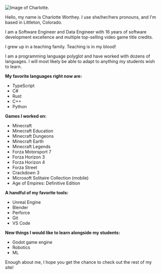 ![Image of Charlotte.](char.jpeg)

Hello, my name is Charlotte Worthey. I use she/her/hers pronouns, and I'm based in Littleton, Colorado.

I am a Software Engineer and Data Engineer with 16 years of software development excellence and multiple top-selling video game title credits.

I grew up in a teaching family. Teaching is in my blood!

I am a programming language polyglot and have worked with dozens of languages. I will most likely be able to adapt to anything my students wish to learn.

**My favorite languages right now are:**
- TypeScript
- C#
- Rust
- C++
- Python

**Games I worked on:**
- Minecraft
- Minecraft Education
- Minecraft Dungeons
- Minecraft Earth
- Minecraft Legends
- Forza Motorsport 7
- Forza Horizon 3
- Forza Horizon 4
- Forza Street
- Crackdown 3
- Microsoft Solitaire Collection (mobile)
- Age of Empires: Definitive Edition

**A handful of my favorite tools:**
- Unreal Engine
- Blender
- Perforce
- Git
- VS Code

**New things I would like to learn alongside my students:**
- Godot game engine
- Robotics
- ML

Enough about me, I hope you get the chance to check out the rest of my site!
